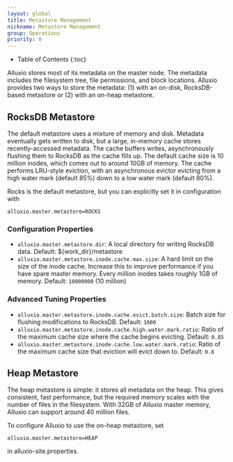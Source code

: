 ```yaml
---
layout: global
title: Metastore Management
nickname: Metastore Management
group: Operations
priority: 0
---
```


* Table of Contents
{:toc}

Alluxio stores most of its metadata on the master node. The metadata includes the
filesystem tree, file permissions, and block locations. Alluxio provides two ways
to store the metadata: (1) with an on-disk, RocksDB-based metastore or (2) with an
on-heap metastore.

## RocksDB Metastore

The default metastore uses a mixture of memory and disk. Metadata eventually gets
written to disk, but a large, in-memory cache stores recently-accessed metadata. The
cache buffers writes, asynchronously flushing them to RocksDB as the cache fills up.
The default cache size is 10 million inodes, which comes out to around 10GB of memory.
The cache performs LRU-style eviction, with an asynchronous evictor evicting from a
high water mark (default 85%) down to a low water mark (default 80%).

Rocks is the default metastore, but you can explicitly set it in configuration with

```
alluxio.master.metastore=ROCKS
```

### Configuration Properties

* `alluxio.master.metastore.dir`: A local directory for writing RocksDB data.
Default: ${work_dir}/metastore
* `alluxio.master.metastore.inode.cache.max.size`: A hard limit on the size of the inode cache.
Increase this to improve performance if you have spare master memory. Every million inodes
takes roughly 1GB of memory. Default: `10000000` (10 million)

### Advanced Tuning Properties

* `alluxio.master.metastore.inode.cache.evict.batch.size`: Batch size for flushing modifications
  to RocksDB. Default: `1000`
* `alluxio.master.metastore.inode.cache.high.water.mark.ratio`: Ratio of the maximum cache size
  where the cache begins evicting. Default: `0.85`
* `alluxio.master.metastore.inode.cache.low.water.mark.ratio`: Ratio of the maximum cache size
  that eviction will evict down to. Default: `0.8`

## Heap Metastore

The heap metastore is simple: it stores all metadata on the heap. This gives consistent,
fast performance, but the required memory scales with the number of files in the
filesystem. With 32GB of Alluxio master memory, Alluxio can support around 40 million files.

To configure Alluxio to use the on-heap metastore, set

```
alluxio.master.metastore=HEAP
```

in alluxio-site.properties.
